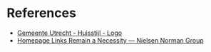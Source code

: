 <!-- @license CC0-1.0 -->

# References

- [Gemeente Utrecht - Huisstijl - Logo](https://huisstijl.utrecht.nl/basiselementen/logo/)
- [Homepage Links Remain a Necessity — Nielsen Norman Group](https://www.nngroup.com/articles/homepage-links/)
